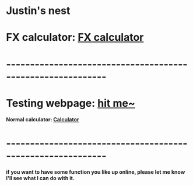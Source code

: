 # Justin's nest

# FX calculator: [FX calculator](https://justinsu2019.github.io/fx_calculator.html "FX calculator")

# -----------------------------------------------------------

# Testing webpage: [hit me~](https://justinsu2019.github.io/homepage.html) 

#### Normal calculator: [Calculator](https://justinsu2019.github.io/fx_calculator.html)


# -----------------------------------------------------------
#### if you want to have some function you like up online, please let me know I'll see what I can do with it.
